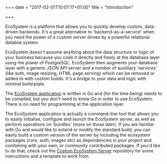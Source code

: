 +++
date = "2017-02-01T10:07:17+01:00"
title = "Introduction"

+++

EcoSystem is a platform that allows you to quickly develop custom, data-driven backends.  It's a great alternative to 'backend-as-a-service' when you need the power of a custom server driven by a powerful relational databse system.

EcoSystem doesn't assume anything about the data structure or logic of your business because you code it directly and freely at the database layer using the power of PostgreSQL.  EcoSystem then augments your database layer with a generic JSON API server and a number of auxiliiary 'services' (like auth, image resizing, HTML page serving) which can be removed or added to with custom builds.  It's a *bridge* to your data and logic with minimal boilerplate.


The [EcoSystem application](https://github.com/ecosystemsoftware/ecosystem) is written in Go and (for the time being) needs to be compiled, but you don't need to know Go in order to use EcoSystem.  There is no need for programming at the application layer.

The EcoSystem application is actually a command-line tool that allows you to easily initialise, configure and launch the EcoSystem server, as well as perform operations on 'bundles' (more on those later).  If you are familiar with Go and would like to extend or modify the standard build, you can easily build a custom version of the server by including the ecosystem packages (core, auth, images etc) as dependencies in your project and combining with your own, or community contributed packages. If you'd like to do that, check out the [Custom EcoSystem Server](https://github.com/ecosystemsoftware/ecosystem-server-custom) repository for some instructions and a template to work from.